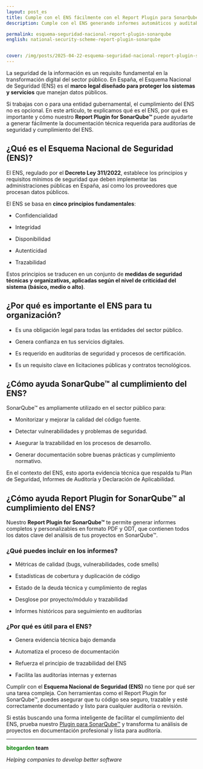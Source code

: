 ```yaml
---
layout: post_es
title: Cumple con el ENS fácilmente con el Report Plugin para SonarQube™
description: Cumple con el ENS generando informes automáticos y auditables con Report Plugin for SonarQube™.

permalink: esquema-seguridad-nacional-report-plugin-sonarqube
english: national-security-scheme-report-plugin-sonarqube


cover: /img/posts/2025-04-22-esquema-seguridad-nacional-report-plugin-sonarqube_es.png
---
```


La seguridad de la información es un requisito fundamental en la transformación digital del sector público. En España, el Esquema Nacional de Seguridad (ENS) es el <strong>marco legal diseñado para proteger los sistemas y servicios</strong> que manejan datos públicos.

Si trabajas con o para una entidad gubernamental, el cumplimiento del ENS no es opcional. En este artículo, te explicamos qué es el ENS, por qué es importante y cómo nuestro <strong>Report Plugin for SonarQube™</strong> puede ayudarte a generar fácilmente la documentación técnica requerida para auditorías de seguridad y cumplimiento del ENS.

<h2>¿Qué es el Esquema Nacional de Seguridad (ENS)?</h2>

El ENS, regulado por el <strong>Decreto Ley 311/2022</strong>, establece los principios y requisitos mínimos de seguridad que deben implementar las administraciones públicas en España, así como los proveedores que procesan datos públicos.

El ENS se basa en <strong>cinco principios fundamentales</strong>:

- Confidencialidad

- Integridad

- Disponibilidad

- Autenticidad

- Trazabilidad

Estos principios se traducen en un conjunto de <strong>medidas de seguridad técnicas y organizativas, aplicadas según el nivel de criticidad del sistema (básico, medio o alto)</strong>.

<h2>¿Por qué es importante el ENS para tu organización?</h2>

- Es una obligación legal para todas las entidades del sector público.

- Genera confianza en tus servicios digitales.

- Es requerido en auditorías de seguridad y procesos de certificación.

- Es un requisito clave en licitaciones públicas y contratos tecnológicos.

<h2>¿Cómo ayuda SonarQube™ al cumplimiento del ENS?</h2>

SonarQube™ es ampliamente utilizado en el sector público para:

- Monitorizar y mejorar la calidad del código fuente.

- Detectar vulnerabilidades y problemas de seguridad.

- Asegurar la trazabilidad en los procesos de desarrollo.

- Generar documentación sobre buenas prácticas y cumplimiento normativo.

En el contexto del ENS, esto aporta evidencia técnica que respalda tu Plan de Seguridad, Informes de Auditoría y Declaración de Aplicabilidad.

<h2>¿Cómo ayuda Report Plugin for SonarQube™ al cumplimiento del ENS?</h2>

Nuestro <strong>Report Plugin for SonarQube™</strong> te permite generar informes completos y personalizables en formato PDF y ODT, que contienen todos los datos clave del análisis de tus proyectos en SonarQube™.

<h3>¿Qué puedes incluir en los informes?</h3>

- Métricas de calidad (bugs, vulnerabilidades, code smells)

- Estadísticas de cobertura y duplicación de código

- Estado de la deuda técnica y cumplimiento de reglas

- Desglose por proyecto/módulo y trazabilidad

- Informes históricos para seguimiento en auditorías

<h3>¿Por qué es útil para el ENS?</h3>

- Genera evidencia técnica bajo demanda

- Automatiza el proceso de documentación

- Refuerza el principio de trazabilidad del ENS

- Facilita las auditorías internas y externas

Cumplir con el <strong>Esquema Nacional de Seguridad (ENS)</strong> no tiene por qué ser una tarea compleja. Con herramientas como el Report Plugin for SonarQube™, puedes asegurar que tu código sea seguro, trazable y esté correctamente documentado y listo para cualquier auditoría o revisión.

Si estás buscando una forma inteligente de facilitar el cumplimiento del ENS, prueba nuestro [Plugin para SonarQube™](/es/sonarqube-report) y transforma tu análisis de proyectos en documentación profesional y lista para auditoría.

---
**<span style="color: green">bitegarden</span> team**

_Helping companies to develop better software_